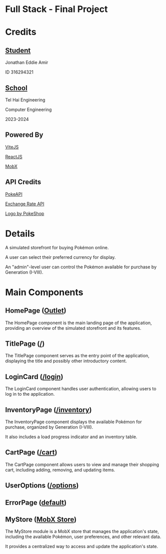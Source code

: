# Full Stack - Final Project

# Credits
## [Student](https://github.com/djohoe28/fs_ui_final_316294321)
Jonathan Eddie Amir

ID 316294321

## [School](https://www.telhai.tech/)
Tel Hai Engineering

Computer Engineering

2023-2024

## Powered By
[ViteJS](https://vitejs.dev/)

[ReactJS](https://react.dev/)

[MobX](https://mobx.js.org/README.html)

## API Credits
[PokeAPI](https://pokeapi.co/)

[Exchange Rate API](https://www.exchangerate-api.com)

[Logo by PokeShop](https://pokeshop.co.il/)

# Details
A simulated storefront for buying Pokémon online.

A user can select their preferred currency for display.

An "admin"-level user can control the Pokémon available for purchase by Generation (I-VIII).

# Main Components
## HomePage ([Outlet](/src/components/HomePage.jsx))
The HomePage component is the main landing page of the application,
providing an overview of the simulated storefront and its features.

## TitlePage ([/](/src/components/TitlePage.jsx))
The TitlePage component serves as the entry point of the application,
displaying the title and possibly other introductory content.

## LoginCard ([/login](/src/components/LoginCard.jsx))
The LoginCard component handles user authentication,
allowing users to log in to the application.

## InventoryPage ([/inventory](/src/components/InventoryPage.jsx))
The InventoryPage component displays the available Pokémon for purchase, organized by Generation (I-VIII).

It also includes a load progress indicator and an inventory table.

## CartPage ([/cart](/src/components/CartPage.jsx))
The CartPage component allows users to view and manage their shopping cart,
including adding, removing, and updating items.

## UserOptions ([/options](/src/components/CartPage.jsx))

## ErrorPage ([default](/src/components/ErrorPage.jsx))

## MyStore ([MobX Store](/src/modules/MyStore.jsx))
The MyStore module is a MobX store that manages the application's state,
including the available Pokémon, user preferences, and other relevant data.

It provides a centralized way to access and update the application's state.
